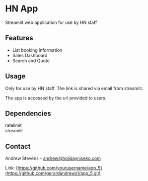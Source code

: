 # HN App

Streamlit web application for use by HN staff

## Features

- List booking information
- Sales Dashboard 
- Search and Quote 

## Usage

Only for use by HN staff. The link is shared via email from streamlit.

The app is accessed by the url provided to users. 


## Dependencies

ratelimit  
streamlit


## Contact

Andrew Stevens - andrew@holidayniseko.com 

Link: [https://github.com/yourusername/app_5](https://github.com/gerardandrews1/app_5.git)
